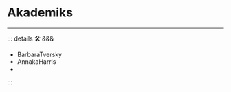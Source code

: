 # Akademiks

---

<!-- =================================================== -->
<!-- =================================================== -->
<!-- =================================================== -->
<!-- =================================================== -->
<!-- =================================================== -->
::: details 🛠 <dev>&&&</dev>

- BarbaraTversky
- AnnakaHarris
- 

:::
